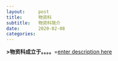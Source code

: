 ```yaml
---
layout:     post
title:      物资科
subtitle:   物资科简介
date:       2020-02-08
categories: 
---
```


**>物资科成立于。。。。**=[enter description here](./attachments/2019-11-10异议账务.xlsx)